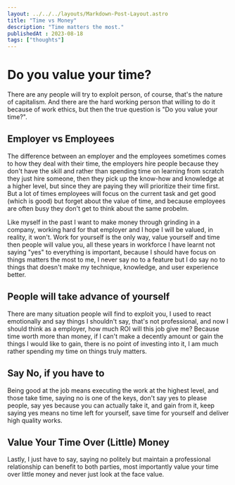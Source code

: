 ```yaml
---
layout: ../../../layouts/Markdown-Post-Layout.astro
title: "Time vs Money"
description: "Time matters the most."
publishedAt : 2023-08-18
tags: ["thoughts"]
---
```


# Do you value your time?

There are any people will try to exploit person, of course, that's the nature of capitalism.
And there are the hard working person that willing to do it because of work ethics, but then the true question is "Do you value your time?".

## Employer vs Employees

The difference between an employer and the employees sometimes comes to how they deal with their time,
the employers hire people because they don't have the skill and rather than spending time on learning from scratch they just hire someone,
then they pick up the know-how and knowledge at a higher level, but since they are paying they will prioritize their time first.
But a lot of times employees will focus on the current task and get good (which is good) but forget about the value of time,
and because employees are often busy they don't get to think about the same probelm.

Like myself in the past I want to make money through grinding in a company, working hard for that employer and I hope I will be valued,
in reality, it won't. Work for yourself is the only way, value yourself and time then people will value you,
all these years in workforce I have learnt not saying "yes" to everything is important,
because I should have focus on things matters the most to me, I never say no to a feature
but I do say no to things that doesn't make my technique, knowledge, and user experience better.

## People will take advance of yourself

There are many situation people will find to exploit you,
I used to react emotionally and say things I shouldn't say,
that's not professional, and now I should think as a employer, how much ROI will this job give me?
Because time worth more than money, if I can't make a decently amount or gain the things I would like to gain,
there is no point of investing into it, I am much rather spending my time on things truly matters.

## Say No, if you have to

Being good at the job means executing the work at the highest level, and those take time,
saying no is one of the keys, don't say yes to please people, say yes because you can actually take it,
and gain from it, keep saying yes means no time left for yourself, save time for yourself and deliver high quality works.

## Value Your Time Over (Little) Money

Lastly, I just have to say, saying no politely but maintain a professional relationship can benefit to both parties,
most importantly value your time over little money and never just look at the face value.
